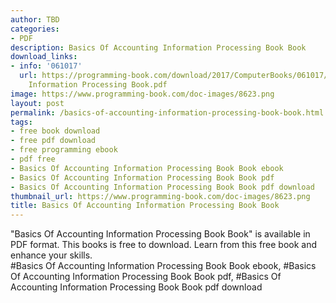 ```yaml
---
author: TBD
categories:
- PDF
description: Basics Of Accounting Information Processing Book Book
download_links:
- info: '061017'
  url: https://programming-book.com/download/2017/ComputerBooks/061017/Basics Of Accounting
    Information Processing Book.pdf
image: https://www.programming-book.com/doc-images/8623.png
layout: post
permalink: /basics-of-accounting-information-processing-book-book.html
tags:
- free book download
- free pdf download
- free programming ebook
- pdf free
- Basics Of Accounting Information Processing Book Book ebook
- Basics Of Accounting Information Processing Book Book pdf
- Basics Of Accounting Information Processing Book Book pdf download
thumbnail_url: https://www.programming-book.com/doc-images/8623.png
title: Basics Of Accounting Information Processing Book Book
---
```


 
<div class="item-desc text-justify">
  "Basics Of Accounting Information Processing Book Book" is available in PDF format. This books is free to download. Learn from this free book and enhance your skills.
  <br>
  #Basics Of Accounting Information Processing Book Book ebook, #Basics Of Accounting Information Processing Book Book pdf, #Basics Of Accounting Information Processing Book Book pdf download
</div>